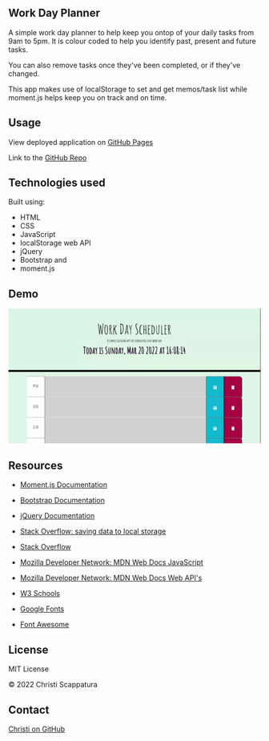 ## Work Day Planner

A simple work day planner to help keep you ontop of your daily tasks from 9am to 5pm. It is colour coded to help you identify past, present and future tasks.

You can also remove tasks once they've been completed, or if they've changed.

This app makes use of localStorage to set and get memos/task list while moment.js helps keep you on track and on time.

## Usage

View deployed application on [GitHub Pages](https://jazzberriess.github.io/work-day-scheduler/)

Link to the [GitHub Repo](https://github.com/jazzberriess/work-day-scheduler)

## Technologies used

Built using:
* HTML
* CSS
* JavaScript
* localStorage web API
* jQuery
* Bootstrap and
* moment.js

## Demo

![Final web app demo](./assets/images/workday-scheduler.gif)

## Resources

* [Moment.js Documentation](https://momentjs.com/docs/)

* [Bootstrap Documentation](https://getbootstrap.com/docs/5.1/getting-started/introduction/)

* [jQuery Documentation](https://api.jquery.com/)

* [Stack Overflow: saving data to local storage](https://stackoverflow.com/questions/27707501/saving-form-data-to-local-storage-and-show-it-on-refresh)

* [Stack Overflow](https://stackoverflow.com/)

* [Mozilla Developer Network: MDN Web Docs JavaScript](https://developer.mozilla.org/en-US/docs/Web/JavaScript)

* [Mozilla Developer Network: MDN Web Docs Web API's](https://developer.mozilla.org/en-US/docs/Web/API)

* [W3 Schools](https://www.w3schools.com/js/)

* [Google Fonts](https://fonts.google.com/)

* [Font Awesome](https://fontawesome.com/)

## License

MIT License

&copy; 2022 Christi Scappatura

## Contact

[Christi on GitHub](https://github.com/jazzberriess)


